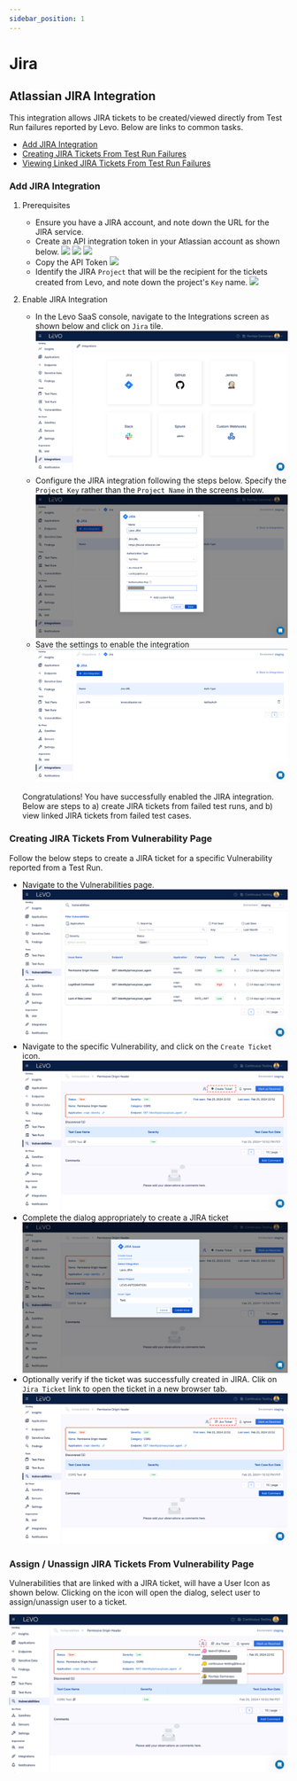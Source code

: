 ```yaml
---
sidebar_position: 1
---
```


# Jira

## Atlassian JIRA Integration

This integration allows JIRA tickets to be created/viewed directly from Test Run failures reported by Levo. Below are links to common tasks.

- [Add JIRA Integration](#add-jira-integration)
- [Creating JIRA Tickets From Test Run Failures](#creating-jira-tickets-from-test-run-failures)
- [Viewing Linked JIRA Tickets From Test Run Failures](#viewing-linked-jira-tickets-from-test-run-failures)

### Add JIRA Integration

1. Prerequisites
    - Ensure you have a JIRA account, and note down the URL for the JIRA service.
    - Create an API integration token in your Atlassian account as shown below.
      ![](../assets/JIRA/Atlassian-Account-API-Tokens.png)
      ![](../assets/JIRA/Atlassian-Create-API-Token-1.png)
      ![](../assets/JIRA/Atlassian-Create-API-Token-2.png)
    - Copy the API Token
      ![](../assets/JIRA/Atlassian-Create-API-Token-3.png)
    - Identify the JIRA `Project` that will be the recipient  for the tickets created from Levo, and note down the project's `Key` name.
      ![](../assets/JIRA/JIRA-Project-Name-Key.png)

2. Enable JIRA Integration
    - In the Levo SaaS console, navigate to the Integrations screen as shown below and click on `Jira` tile.
      ![](../assets/JIRA/JIRA-Integrations-Screen.png)
    - Configure the JIRA integration following the steps below. Specify the `Project Key` rather than the `Project Name` in the screens below.
      ![](../assets/JIRA/JIRA-integration-Add.png)
    - Save the settings to enable the integration
      ![](../assets/JIRA/JIRA-Integrations-Enabled.png)

   Congratulations! You have successfully enabled the JIRA integration. Below are steps to a) create JIRA tickets from failed test runs, and b) view linked JIRA tickets from failed test cases.


### Creating JIRA Tickets From Vulnerability Page
Follow the below steps to create a JIRA ticket for a specific Vulnerability reported from a Test Run.

- Navigate to the Vulnerabilities page.
  ![](../assets/JIRA/JIRA-Integration-Vulnerabilities-Page.png)
- Navigate to the specific Vulnerability, and click on the `Create Ticket` icon.
  ![](../assets/JIRA/JIRA-Integration-Create-JIRA-Ticket-1.png)
- Complete the dialog appropriately to create a JIRA ticket
  ![](../assets/JIRA/JIRA-Integration-Create-JIRA-Ticket-2.png)
- Optionally verify if the ticket was successfully created in JIRA. Clik on `Jira Ticket` link to open the ticket in a new browser tab.
  ![](../assets/JIRA/JIRA-Integration-Created-JIRA-Ticket.png)

### Assign / Unassign JIRA Tickets From Vulnerability Page
Vulnerabilities that are linked with a JIRA ticket, will have a User Icon as shown below. Clicking on the icon will open the dialog, select user to assign/unassign user to a ticket.

![](../assets/JIRA/JIRA-Integration-Assign-JIRA-Ticket.png)

